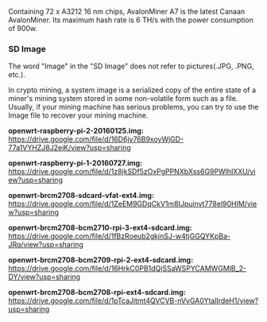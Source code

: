 Containing 72 x A3212 16 nm chips, AvalonMiner A7 is the latest Canaan AvalonMiner. Its maximum hash rate is 6 TH/s with the power consumption of 900w.


<h3>SD Image</h3>

The word "Image" in the "SD Image" does not refer to pictures(.JPG, .PNG, etc.).

In crypto mining, a system image is a serialized copy of the entire state of a miner's mining system stored in some non-volatile form such as a file. Usually, if your mining machine has serious problems, you can try to use the Image file to recover your mining machine.

<b>openwrt-raspberry-pi-2-20160125.img: </b>https://drive.google.com/file/d/16D6jy76B9xoyWjGD-77a1VYHZJ8J2ejK/view?usp=sharing

<b>openwrt-raspberry-pi-1-20160727.img: </b>https://drive.google.com/file/d/1z8jkSDf5zOxPgPPNXbXss6G9PWlhIXXU/view?usp=sharing

<b>openwrt-brcm2708-sdcard-vfat-ext4.img: </b>https://drive.google.com/file/d/1ZeEM9GDqCkV1m8IJpuinvt778el90HIM/view?usp=sharing

<b>openwrt-brcm2708-bcm2710-rpi-3-ext4-sdcard.img: </b>https://drive.google.com/file/d/1fBzRoeub2gkjnSJ-w4tjGGQYKpBa-JRq/view?usp=sharing

<b>openwrt-brcm2708-bcm2709-rpi-2-ext4-sdcard.img: </b>https://drive.google.com/file/d/16HrkC0PB1dQjSSaWSPYCAMWGMlB_2-DY/view?usp=sharing

<b>openwrt-brcm2708-bcm2708-rpi-ext4-sdcard.img: </b>https://drive.google.com/file/d/1pTcaJitmt4QVCVB-nVvGA0YtalIrdeH1/view?usp=sharing
